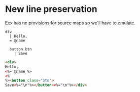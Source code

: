 # New line preservation

Eex has no provisions for source maps so we'll have to emulate.

```jade
div
  | Hello,
  = @name

  button.btn
    | Save
```

```html
<div>
Hello,
<%= @name %>
<%
%><button class="btn">
Save<%="\n"%></button><%="\n"%></div>
```
